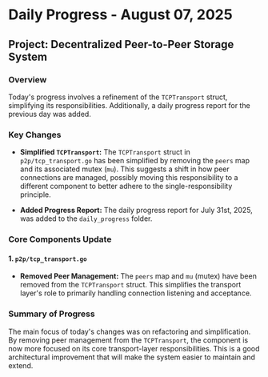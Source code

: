 # Daily Progress - August 07, 2025

## Project: Decentralized Peer-to-Peer Storage System

### Overview

Today's progress involves a refinement of the `TCPTransport` struct, simplifying its responsibilities. Additionally, a daily progress report for the previous day was added.

### Key Changes

- **Simplified `TCPTransport`:** The `TCPTransport` struct in `p2p/tcp_transport.go` has been simplified by removing the `peers` map and its associated mutex (`mu`). This suggests a shift in how peer connections are managed, possibly moving this responsibility to a different component to better adhere to the single-responsibility principle.

- **Added Progress Report:** The daily progress report for July 31st, 2025, was added to the `daily_progress` folder.

### Core Components Update

#### 1. `p2p/tcp_transport.go`

- **Removed Peer Management:** The `peers` map and `mu` (mutex) have been removed from the `TCPTransport` struct. This simplifies the transport layer's role to primarily handling connection listening and acceptance.

### Summary of Progress

The main focus of today's changes was on refactoring and simplification. By removing peer management from the `TCPTransport`, the component is now more focused on its core transport-layer responsibilities. This is a good architectural improvement that will make the system easier to maintain and extend.

